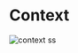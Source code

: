 # Context
![context ss](https://user-images.githubusercontent.com/98100330/156888364-369441f3-8fe4-4eff-97e5-724c3f1b0af1.png)
